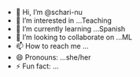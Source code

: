 - 👋 Hi, I’m @schari-nu
- 👀 I’m interested in ...Teaching
- 🌱 I’m currently learning ...Spanish
- 💞️ I’m looking to collaborate on ...ML
- 📫 How to reach me ...
- 😄 Pronouns: ...she/her
- ⚡ Fun fact: ...

<!---
schari-nu/schari-nu is a ✨ special ✨ repository because its `README.md` (this file) appears on your GitHub profile.
You can click the Preview link to take a look at your changes.
--->
